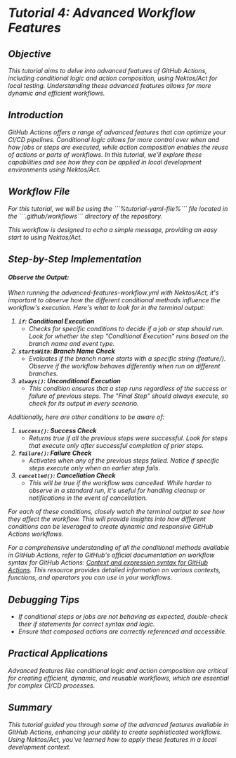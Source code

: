 <var name="tutorial-number" value="4"/>
<var name="tutorial-yaml-file" value="tutorial-%tutorial-number%.yml"></var>
<var name="act-command" value="act -W .github/workflows/%tutorial-yaml-file% --env-file .env --secret-file .secrets"></var>

# Tutorial 4: Advanced Workflow Features

## Objective
This tutorial aims to delve into advanced features of GitHub Actions, including conditional logic and action composition, using Nektos/Act for local testing. Understanding these advanced features allows for more dynamic and efficient workflows.

## Introduction
GitHub Actions offers a range of advanced features that can optimize your CI/CD pipelines. Conditional logic allows for more control over when and how jobs or steps are executed, while action composition enables the reuse of actions or parts of workflows. In this tutorial, we'll explore these capabilities and see how they can be applied in local development environments using Nektos/Act.

## Workflow File
<snippet id="workflow-directory">
For this tutorial, we will be using the ```%tutorial-yaml-file%``` file located in the ```.github/workflows``` directory of the repository.
</snippet>

This workflow is designed to echo a simple message, providing an easy start to using Nektos/Act.

## Step-by-Step Implementation
<include from="Running-a-Workflow.md" element-id="step-by-step"/>



#### Observe the Output:
When running the advanced-features-workflow.yml with Nektos/Act, it's important to observe how the different conditional methods influence the workflow's execution. Here's what to look for in the terminal output:

1. **`if`: Conditional Execution**
   - Checks for specific conditions to decide if a job or step should run. Look for whether the step "Conditional Execution" runs based on the branch name and event type.
2. **`startsWith`: Branch Name Check**
    - Evaluates if the branch name starts with a specific string (feature/). Observe if the workflow behaves differently when run on different branches.
3. **`always()`: Unconditional Execution**
   - This condition ensures that a step runs regardless of the success or failure of previous steps. The "Final Step" should always execute, so check for its output in every scenario.

Additionally, here are other conditions to be aware of:

1. **`success()`: Success Check**
   - Returns true if all the previous steps were successful. Look for steps that execute only after successful completion of prior steps.
2. **`failure()`: Failure Check**
   - Activates when any of the previous steps failed. Notice if specific steps execute only when an earlier step fails.
3. **`cancelled()`: Cancellation Check**
   - This will be true if the workflow was cancelled. While harder to observe in a standard run, it's useful for handling cleanup or notifications in the event of cancellation.

For each of these conditions, closely watch the terminal output to see how they affect the workflow. This will provide insights into how different conditions can be leveraged to create dynamic and responsive GitHub Actions workflows.

For a comprehensive understanding of all the conditional methods available in GitHub Actions, refer to GitHub's official documentation on workflow syntax for GitHub Actions: [Context and expression syntax for GitHub Actions](https://docs.github.com/en/actions/learn-github-actions/expressions). This resource provides detailed information on various contexts, functions, and operators you can use in your workflows.

## Debugging Tips
- If conditional steps or jobs are not behaving as expected, double-check their if statements for correct syntax and logic.
- Ensure that composed actions are correctly referenced and accessible.

## Practical Applications
Advanced features like conditional logic and action composition are critical for creating efficient, dynamic, and reusable workflows, which are essential for complex CI/CD processes.

## Summary
This tutorial guided you through some of the advanced features available in GitHub Actions, enhancing your ability to create sophisticated workflows. Using Nektos/Act, you've learned how to apply these features in a local development context.